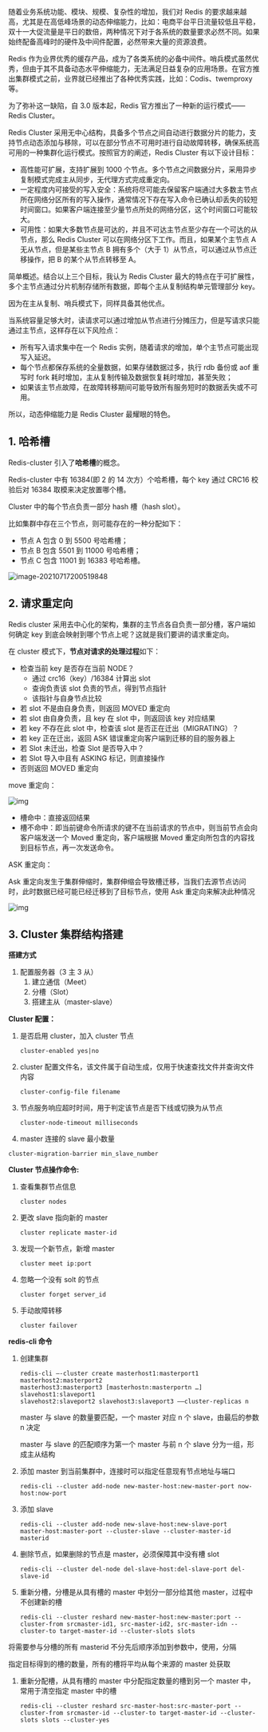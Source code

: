 随着业务系统功能、模块、规模、复杂性的增加，我们对 Redis 的要求越来越高，尤其是在高低峰场景的动态伸缩能力，比如：电商平台平日流量较低且平稳，双十一大促流量是平日的数倍，两种情况下对于各系统的数量要求必然不同。如果始终配备高峰时的硬件及中间件配置，必然带来大量的资源浪费。

Redis 作为业界优秀的缓存产品，成为了各类系统的必备中间件。哨兵模式虽然优秀，但由于其不具备动态水平伸缩能力，无法满足日益复杂的应用场景。在官方推出集群模式之前，业界就已经推出了各种优秀实践，比如：Codis、twemproxy 等。

为了弥补这一缺陷，自 3.0 版本起，Redis 官方推出了一种新的运行模式——Redis Cluster。

Redis Cluster 采用无中心结构，具备多个节点之间自动进行数据分片的能力，支持节点动态添加与移除，可以在部分节点不可用时进行自动故障转移，确保系统高可用的一种集群化运行模式。按照官方的阐述，Redis Cluster 有以下设计目标：

- 高性能可扩展，支持扩展到 1000 个节点。多个节点之间数据分片，采用异步复制模式完成主从同步，无代理方式完成重定向。
- 一定程度内可接受的写入安全：系统将尽可能去保留客户端通过大多数主节点所在网络分区所有的写入操作，通常情况下存在写入命令已确认却丢失的较短时间窗口。如果客户端连接至少量节点所处的网络分区，这个时间窗口可能较大。
- 可用性：如果大多数节点是可达的，并且不可达主节点至少存在一个可达的从节点，那么 Redis Cluster 可以在网络分区下工作。而且，如果某个主节点 A 无从节点，但是某些主节点 B 拥有多个（大于 1）从节点，可以通过从节点迁移操作，把 B 的某个从节点转移至 A。

简单概述。结合以上三个目标，我认为 Redis Cluster 最大的特点在于可扩展性，多个主节点通过分片机制存储所有数据，即每个主从复制结构单元管理部分 key。

因为在主从复制、哨兵模式下，同样具备其他优点。

当系统容量足够大时，读请求可以通过增加从节点进行分摊压力，但是写请求只能通过主节点，这样存在以下风险点：

- 所有写入请求集中在一个 Redis 实例，随着请求的增加，单个主节点可能出现写入延迟。
- 每个节点都保存系统的全量数据，如果存储数据过多，执行 rdb 备份或 aof 重写时 fork 耗时增加，主从复制传输及数据恢复耗时增加，甚至失败；
- 如果该主节点故障，在故障转移期间可能导致所有服务短时的数据丢失或不可用。

所以，动态伸缩能力是 Redis Cluster 最耀眼的特色。

## 1. 哈希槽

Redis-cluster 引入了**哈希槽**的概念。

Redis-cluster 中有 16384(即 2 的 14 次方）个哈希槽，每个 key 通过 CRC16 校验后对 16384 取模来决定放置哪个槽。

Cluster 中的每个节点负责一部分 hash 槽（hash slot）。

比如集群中存在三个节点，则可能存在的一种分配如下：

- 节点 A 包含 0 到 5500 号哈希槽；
- 节点 B 包含 5501 到 11000 号哈希槽；
- 节点 C 包含 11001 到 16383 号哈希槽。

![image-20210717200519848](img/image-20210717200519848.png)

## 2. 请求重定向

Redis cluster 采用去中心化的架构，集群的主节点各自负责一部分槽，客户端如何确定 key 到底会映射到哪个节点上呢？这就是我们要讲的请求重定向。

在 cluster 模式下，**节点对请求的处理过程**如下：

- 检查当前 key 是否存在当前 NODE？
  - 通过 crc16（key）/16384 计算出 slot
  - 查询负责该 slot 负责的节点，得到节点指针
  - 该指针与自身节点比较
- 若 slot 不是由自身负责，则返回 MOVED 重定向
- 若 slot 由自身负责，且 key 在 slot 中，则返回该 key 对应结果
- 若 key 不存在此 slot 中，检查该 slot 是否正在迁出（MIGRATING）？
- 若 key 正在迁出，返回 ASK 错误重定向客户端到迁移的目的服务器上
- 若 Slot 未迁出，检查 Slot 是否导入中？
- 若 Slot 导入中且有 ASKING 标记，则直接操作
- 否则返回 MOVED 重定向

move 重定向：

![img](img/redis-cluster-3.png)

- 槽命中：直接返回结果
- 槽不命中：即当前键命令所请求的键不在当前请求的节点中，则当前节点会向客户端发送一个 Moved 重定向，客户端根据 Moved 重定向所包含的内容找到目标节点，再一次发送命令。

ASK 重定向：

Ask 重定向发生于集群伸缩时，集群伸缩会导致槽迁移，当我们去源节点访问时，此时数据已经可能已经迁移到了目标节点，使用 Ask 重定向来解决此种情况

![img](img/redis-cluster-5.png)

## 3. Cluster 集群结构搭建

**搭建方式**

1. 配置服务器（3 主 3 从）
  	1. 建立通信（Meet）
  	2. 分槽（Slot）
  	3. 搭建主从（master-slave）

**Cluster 配置：**

1. 是否启用 cluster，加入 cluster 节点

   ```properties
   cluster-enabled yes|no
   ```

2. cluster 配置文件名，该文件属于自动生成，仅用于快速查找文件并查询文件内容

   ```properties
   cluster-config-file filename
   ```

3. 节点服务响应超时时间，用于判定该节点是否下线或切换为从节点

   ```properties
   cluster-node-timeout milliseconds
   ```

4. master 连接的 slave 最小数量

```properties
cluster-migration-barrier min_slave_number
```

**Cluster 节点操作命令:**

1. 查看集群节点信息

   ```properties
   cluster nodes
   ```

2. 更改 slave 指向新的 master

   ```properties
   cluster replicate master-id
   ```

3. 发现一个新节点，新增 master

   ```properties
   cluster meet ip:port
   
   ```

4. 忽略一个没有 solt 的节点

   ```properties
   cluster forget server_id
   ```

5. 手动故障转移

   ```properties
   cluster failover
   ```

**redis-cli 命令**

1. 创建集群

   ```properties
   redis-cli –-cluster create masterhost1:masterport1 masterhost2:masterport2
   masterhost3:masterport3 [masterhostn:masterportn …] slavehost1:slaveport1
   slavehost2:slaveport2 slavehost3:slaveport3 ––cluster-replicas n
   ```

   master 与 slave 的数量要匹配，一个 master 对应 n 个 slave，由最后的参数 n 决定

   master 与 slave 的匹配顺序为第一个 master 与前 n 个 slave 分为一组，形成主从结构

2. 添加 master 到当前集群中，连接时可以指定任意现有节点地址与端口

   ```properties
   redis-cli --cluster add-node new-master-host:new-master-port now-host:now-port
   ```

3. 添加 slave

   ```properties
   redis-cli --cluster add-node new-slave-host:new-slave-port
   master-host:master-port --cluster-slave --cluster-master-id masterid
   ```

4. 删除节点，如果删除的节点是 master，必须保障其中没有槽 slot

   ```properties
   redis-cli --cluster del-node del-slave-host:del-slave-port del-slave-id
   ```

5. 重新分槽，分槽是从具有槽的 master 中划分一部分给其他 master，过程中不创建新的槽

   ```properties
   redis-cli --cluster reshard new-master-host:new-master:port --cluster-from srcmaster-id1, src-master-id2, src-master-idn --cluster-to target-master-id --cluster-slots slots
   ```

将需要参与分槽的所有 masterid 不分先后顺序添加到参数中，使用，分隔

指定目标得到的槽的数量，所有的槽将平均从每个来源的 master 处获取

1. 重新分配槽，从具有槽的 master 中分配指定数量的槽到另一个 master 中，常用于清空指定 master 中的槽

   ```properties
   redis-cli --cluster reshard src-master-host:src-master-port --cluster-from srcmaster-id --cluster-to target-master-id --cluster-slots slots --cluster-yes 
   ```

